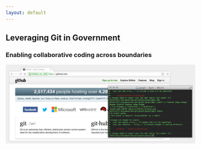 ```yaml
---
layout: default
---
```


<div class="row">
    <div class="feature span12">
        <h2 class="motto">Leveraging Git in <strong>Government</strong></h2>
        <h3 class="subheader">Enabling collaborative coding across boundaries</h3>
        <img id="feature-screenshot" src="img/pics/feature.jpg" alt="screenshot" />
    </div>
</div>